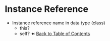 # Instance Reference
- Instance reference name in data type (class)
  - this?
  - self?
:rewind: [Back to Table of Contents](../README.md) <!-- BackToC -->
